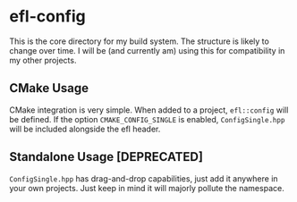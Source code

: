 # efl-config

This is the core directory for my build system. The structure is likely to change over time.
I will be (and currently am) using this for compatibility in my other projects.

## CMake Usage

CMake integration is very simple. When added to a project, ``efl::config``
will be defined. If the option ``CMAKE_CONFIG_SINGLE`` is enabled, 
``ConfigSingle.hpp`` will be included alongside the efl header.

## Standalone Usage [DEPRECATED]

``ConfigSingle.hpp`` has drag-and-drop capabilities, just add it anywhere in
your own projects. Just keep in mind it will majorly pollute the namespace.
